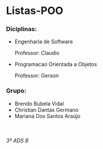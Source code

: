 <h1>Listas-POO</h1>
<h3>Diciplinas:</h3>
<ul>
   <li>Engenharia de Software</li>
   <p>Professor: Claudio</p>
   <li>Programacao Orientada a Objetos</li>
   <p>Professor: Gerson</p>
</ul>
<h3>Grupo:</h3>
<ul>
   <li>Brendo Bubela Vidal</li>
   <li>Christian Dantas Germano</li>
   <li>Mariana Dos Santos Araújo</li>
</ul>
<br>
<h6>3º ADS B</h6>
